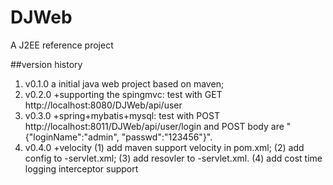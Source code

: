 # DJWeb
A J2EE reference project

##version history
1. v0.1.0 a initial java web project based on maven;
2. v0.2.0 +supporting the spingmvc: test with GET http://localhost:8080/DJWeb/api/user
3. v0.3.0 +spring+mybatis+mysql: test with POST http://localhost:8011/DJWeb/api/user/login
   and POST body are "{"loginName":"admin", "passwd":"123456"}".
4. v0.4.0 +velocity
(1) add maven support velocity in pom.xml;
(2) add config to -servlet.xml;
(3) add resovler to -servlet.xml.
(4) add cost time logging interceptor support

